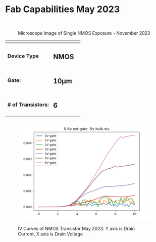 # Fab Capabilities May 2023

<figure><img src="../../.gitbook/assets/18_strip0003.jpg" alt=""><figcaption><p>Microscope Image of Single NMOS Exposure - November 2023</p></figcaption></figure>

<table data-view="cards"><thead><tr><th></th><th></th><th></th></tr></thead><tbody><tr><td><h3>Device Type</h3></td><td><h2>NMOS</h2></td><td></td></tr><tr><td><h3>Gate:</h3></td><td><h2>10μm</h2></td><td></td></tr><tr><td><h3># of Transistors:</h3></td><td><h2>6</h2></td><td></td></tr></tbody></table>

<figure><img src="../../.gitbook/assets/iv curves 5-23.png" alt=""><figcaption><p>IV Curves of NMOS Transistor May 2023. Y axis is Drain Current, X axis is Drain Voltage</p></figcaption></figure>
